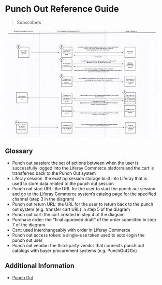 # Punch Out Reference Guide

> Subscribers

![Punch Out Flow Diagram](./punch-out/images/01.png)

## Glossary

* Punch out session: the set of actions between when the user is successfully logged into the Liferay Commerce platform and the cart is transferred back to the Punch Out system
* Liferay session: the existing session storage built into Liferay that is used to store data related to the punch out session
* Punch out start URL: the URL for the user to start the punch out session and go to the Liferay Commerce system’s catalog page for the specified channel (step 3 in the diagram)
* Punch out return URL: the URL for the user to return back to the punch out system (e.g. transfer cart URL) in step 5 of the diagram
* Punch out cart: the cart created in step 4 of the diagram
* Purchase order: the “final approved draft” of the order submitted in step 7 of the diagram
* Cart: used interchangeably with order in Liferay Commerce
* Punch out access token: a single-use token used to auto-login the punch out user
* Punch out vendor: the third-party vendor that connects punch out catalogs with buyer procurement systems (e.g. PunchOut2Go)

## Additional Information

* [Punch Out](./punch-out.md)
